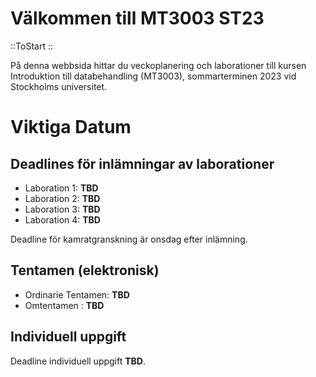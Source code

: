 # Välkommen till MT3003 ST23

::ToStart
::

På denna webbsida hittar du veckoplanering och laborationer till kursen Introduktion till databehandling (MT3003), sommarterminen 2023 vid Stockholms universitet.

# Viktiga Datum
## Deadlines för inlämningar av laborationer
  - Laboration 1: **TBD**
  - Laboration 2: **TBD**
  - Laboration 3: **TBD**
  - Laboration 4: **TBD**

Deadline för kamratgranskning är onsdag efter inlämning.

## Tentamen (elektronisk)
  - Ordinarie Tentamen: **TBD**
  - Omtentamen : **TBD**

## Individuell uppgift
Deadline individuell uppgift **TBD**.

